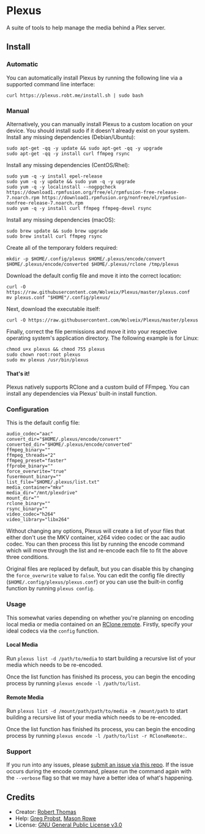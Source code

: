 # Plexus
A suite of tools to help manage the media behind a Plex server.

## Install
### Automatic
You can automatically install Plexus by running the following line via a supported command line interface:
``` shell
curl https://plexus.robt.me/install.sh | sudo bash
```

### Manual
Alternatively, you can manually install Plexus to a custom location on your device. You should install sudo if it doesn't already exist on your system.
Install any missing dependencies (Debian/Ubuntu):
``` shell
sudo apt-get -qq -y update && sudo apt-get -qq -y upgrade
sudo apt-get -qq -y install curl ffmpeg rsync
```

Install any missing dependencies (CentOS/Rhel):
``` shell
sudo yum -q -y install epel-release
sudo yum -q -y update && sudo yum -q -y upgrade
sudo yum -q -y localinstall --nogpgcheck https://download1.rpmfusion.org/free/el/rpmfusion-free-release-7.noarch.rpm https://download1.rpmfusion.org/nonfree/el/rpmfusion-nonfree-release-7.noarch.rpm
sudo yum -q -y install curl ffmpeg ffmpeg-devel rsync
```

Install any missing dependencies (macOS):
``` shell
sudo brew update && sudo brew upgrade
sudo brew install curl ffmpeg rsync
```

Create all of the temporary folders required:
``` shell
mkdir -p $HOME/.config/plexus $HOME/.plexus/encode/convert $HOME/.plexus/encode/converted $HOME/.plexus/rclone /tmp/plexus
```

Download the default config file and move it into the correct location:
``` shell
curl -O https://raw.githubusercontent.com/Wolveix/Plexus/master/plexus.conf
mv plexus.conf "$HOME"/.config/plexus/
```

Next, download the executable itself:
``` shell
curl -O https://raw.githubusercontent.com/Wolveix/Plexus/master/plexus
```

Finally, correct the file permissions and move it into your respective operating system's application directory. The following example is for Linux:
``` shell
chmod u+x plexus && chmod 755 plexus
sudo chown root:root plexus
sudo mv plexus /usr/bin/plexus
```

#### That's it!

Plexus natively supports RClone and a custom build of FFmpeg. You can install any dependencies via Plexus' built-in install function.

### Configuration

This is the default config file:
```
audio_codec="aac"
convert_dir="$HOME/.plexus/encode/convert"
converted_dir="$HOME/.plexus/encode/converted"
ffmpeg_binary=""
ffmpeg_threads="2"
ffmpeg_preset="faster"
ffprobe_binary=""
force_overwrite="true"
fusermount_binary=""
list_file="$HOME/.plexus/list.txt"
media_container="mkv"
media_dir="/mnt/plexdrive"
mount_dir=""
rclone_binary=""
rsync_binary=""
video_codec="h264"
video_library="libx264"
```

Without changing any options, Plexus will create a list of your files that either don't use the MKV container, x264 video codec or the aac audio codec. You can then process this list by running the encode command which will move through the list and re-encode each file to fit the above three conditions.

Original files are replaced by default, but you can disable this by changing the `force_overwrite` value to `false`. You can edit the config file directly (`$HOME/.config/plexus/plexus.conf`) or you can use the built-in config function by running `plexus config`.

### Usage
This somewhat varies depending on whether you're planning on encoding local media or media contained on an [RClone remote](https://rclone.org/remote_setup/). Firstly, specify your ideal codecs via the `config` function.

#### Local Media
Run `plexus list -d /path/to/media` to start building a recursive list of your media which needs to be re-encoded.

Once the list function has finished its process, you can begin the encoding process by running `plexus encode -l /path/to/list`.

#### Remote Media
Run `plexus list -d /mount/path/path/to/media -m /mount/path` to start building a recursive list of your media which needs to be re-encoded.

Once the list function has finished its process, you can begin the encoding process by running `plexus encode -l /path/to/list -r RCloneRemote:`.

### Support
If you run into any issues, please [submit an issue via this repo](https://github.com/Wolveix/Plexus/issues/new?assignees=&labels=&template=bug_report.md&title=). If the issue occurs during the encode command, please run the command again with the `--verbose` flag so that we may have a better idea of what's happening.

## Credits
- Creator: [Robert Thomas](https://github.com/Wolveix)
- Help: [Greg Probst](https://github.com/gorgarp), [Mason Rowe](https://github.com/MasonR)
- License: [GNU General Public License v3.0](https://github.com/Wolveix/Plexus/blob/master/LICENSE)
